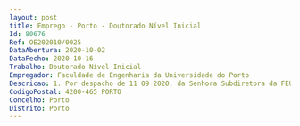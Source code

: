 ```yaml
--- 
layout: post
title: Emprego - Porto - Doutorado Nível Inicial
Id: 80676
Ref: OE202010/0025
DataAbertura: 2020-10-02
DataFecho: 2020-10-16
Trabalho: Doutorado Nível Inicial
Empregador: Faculdade de Engenharia da Universidade do Porto
Descricao: 1. Por despacho de 11 09 2020, da Senhora Subdiretora da FEUP, Professora Doutora Ana Maria Rodrigues de Sousa Faria de Mendonça, foi deliberado abrir concurso de seleção internacional para um lugar de doutorado(a) nível inicial no âmbito do Projeto NVTrail   Ruído e vibrações induzidas por tráfego ferroviário em túneis  uma abordagem integrada   POCI 01 0145 FEDER 029577, financiado pelo Fundo Europeu de Desenvolvimento Regional (FEDER), através do COMPETE2020 – Programa Operacional Competitividade e Internacionalização (POCI) e com o apoio financeiro da FCT MCTES através de fundos nacionais (PIDDAC), para o exercício de atividades de investigação científica na área de Engenharia Civil, em regime de contrato de trabalho a termo incerto ao abrigo do Código do Trabalho, nunca ultrapassando o limite máximo de seis anos. Ver oferta completa em  http   www.eracareers.pt opportunities index.aspx task=showAnuncioOportunities&jobId=128143⟨=pt&idc=1
CodigoPostal: 4200-465 PORTO
Concelho: Porto
Distrito: Porto
--- 
```

